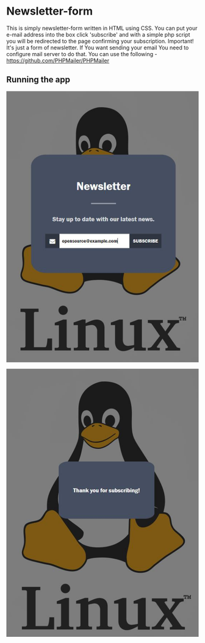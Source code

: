 # Newsletter-form

This is simply newsletter-form written in HTML using CSS. You can put your e-mail address into the box click 'subscribe' and with a simple php script you will be redirected to the page confirming your subscription.
Important! It's just a form of newsletter. If You want sending your email You need to configure mail server to do that. You can use the following - https://github.com/PHPMailer/PHPMailer

## Running the app
<p align="center">
  <img src="assets/image1.JPG"/>
</p>

<p align="center">
  <img src="assets/image2.JPG"/>
</p>